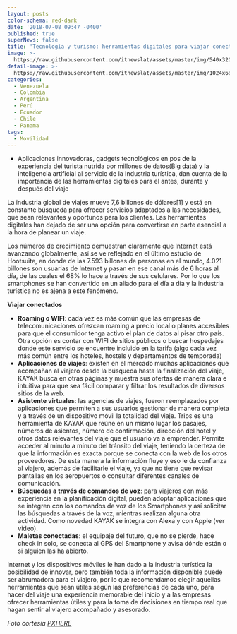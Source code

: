 ```yaml
---
layout: posts
color-schema: red-dark
date: '2018-07-08 09:47 -0400'
published: true
superNews: false
title: 'Tecnología y turismo: herramientas digitales para viajar conectados'
image: >-
  https://raw.githubusercontent.com/itnewslat/assets/master/img/540x320/Turismo-Tecnologia-p.jpg
detail-image: >-
  https://raw.githubusercontent.com/itnewslat/assets/master/img/1024x680/Turismo-Tecnologia-g.jpg
categories:
  - Venezuela
  - Colombia
  - Argentina
  - Perú
  - Ecuador
  - Chile
  - Panama
tags:
  - Movilidad
---
```

- Aplicaciones innovadoras, gadgets tecnológicos en pos de la experiencia del turista nutrida por millones de datos(Big data) y la inteligencia artificial al servicio de la Industria turística, dan cuenta de la importancia de las herramientas digitales para el antes, durante y después del viaje
 
La industria global de viajes mueve 7,6 billones de dólares[1] y está en constante búsqueda para ofrecer servicios adaptados a las necesidades,  que sean relevantes y oportunos para los clientes. Las herramientas digitales han dejado de ser una opción para convertirse en parte esencial a la hora de planear un viaje.
 
Los números de crecimiento demuestran claramente que Internet está avanzando globalmente, así se ve reflejado en el último estudio de Hootsuite, en donde de las 7.593 billones de personas en el mundo, 4.021 billones son usuarias de Internet y pasan en ese canal más de 6 horas al día, de las cuales el 68% lo hace a través de sus celulares. Por lo que los smartphones se han convertido en un aliado para el día a día y la industria turística no es ajena a este fenómeno.

**Viajar conectados**

- **Roaming o WIFI**: cada vez es más común que las empresas de telecomunicaciones ofrezcan roaming a precio local o planes accesibles para que el consumidor tenga activo el plan de datos al pisar otro país. Otra opción es contar con WIFI de sitios públicos o buscar hospedajes donde este servicio se encuentre incluido en la tarifa (algo cada vez más común entre los hoteles, hostels y departamentos de temporada)
- **Aplicaciones de viajes**: existen en el mercado muchas aplicaciones que acompañan al viajero desde la búsqueda hasta la finalización del viaje, KAYAK busca en otras páginas y muestra sus ofertas de manera clara e intuitiva para que sea fácil comparar y filtrar los resultados de diversos sitios de la web.
- **Asistente virtuales**: las agencias de viajes, fueron reemplazados por aplicaciones que permiten a sus usuarios gestionar de manera completa y a través de un dispositivo móvil la totalidad del viaje. Trips es una herramienta de KAYAK que reúne en un mismo lugar los pasajes, números de asientos, número de confirmación, dirección del hotel y otros datos relevantes del viaje que el usuario va a emprender. Permite acceder al minuto a minuto del tránsito del viaje, teniendo la certeza de que la información es exacta porque se conecta con la web de los otros proveedores. De esta manera la información fluye y eso le da confianza al viajero, además de facilitarle el viaje, ya que no tiene que revisar pantallas en los aeropuertos o consultar diferentes canales de comunicación.
- **Búsquedas a través de comandos de voz**: para viajeros con más experiencia en la planificación digital, pueden adoptar aplicaciones que se integren con los comandos de voz de los Smartphones y así solicitar las búsquedas a través de la voz, mientras realizan alguna otra actividad. Como novedad KAYAK se integra con Alexa y con Apple (ver video).
- **Maletas conectadas**: el equipaje del futuro, que no se pierde, hace check in solo, se conecta al GPS del Smartphone y avisa dónde están o si alguien las ha abierto.

Internet y los dispositivos móviles le han dado a la industria turística la posibilidad de innovar, pero también toda la información disponible puede ser abrumadora para el viajero, por lo que recomendamos elegir aquellas herramientas que sean útiles según las preferencias de cada uno, para hacer del viaje una experiencia memorable del inicio y a las empresas ofrecer herramientas útiles y para la toma de decisiones en tiempo real que hagan sentir al viajero acompañado y asesorado.

_Foto cortesía [PXHERE](https://pxhere.com)_